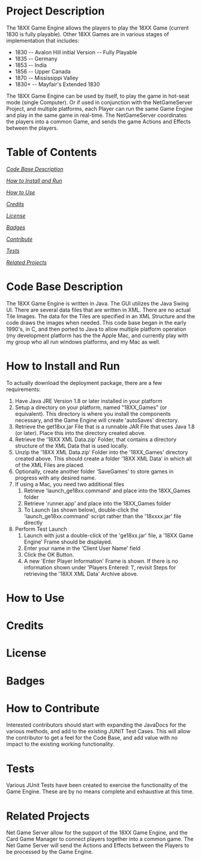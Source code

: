 # Project Description

The 18XX Game Engine allows the players to play the 18XX Game (current 1830 is fully playable). Other 18XX Games are in various stages of implementation that includes:

* 1830 -- Avalon Hill initial Version -- Fully Playable
* 1835 -- Germany
* 1853 -- India
* 1856 -- Upper Canada
* 1870 -- Mississippi Valley
* 1830+ -- Mayfair's Extended 1830

The 18XX Game Engine can be used by itself, to play the game in hot-seat mode (single Computer). Or if used in conjunction with the NetGameServer Project, and multiple platforms, each Player can run the same Game Engine and play in the same game in real-time. The NetGameServer coordinates the players into a common Game, and sends the game Actions and Effects between the players.

# Table of Contents
*[Code Base Description](#Description)*

*[How to Install and Run](#Install)*

*[How to Use](#Use)*

*[Credits](#Credits)*

*[License](#License)*

*[Badges](#Badges)*

*[Contribute](#Contribute)*

*[Tests](#Tests)*

*[Related Projects](#Related)*

# Code Base Description
<a name="Description"></a>

The 18XX Game Engine is written in Java. The GUI utilizes the Java Swing UI. There are several data files that are written in XML. There are no actual Tile Images. The data for the Tiles are specified in an XML Structure and the code draws the images when needed.
This code base began in the early 1990's, in C, and then ported to Java to allow multiple platform operation (my development platform has the the Apple Mac, and currently play with my group who all run windows platforms, and my Mac as well. 


# How to Install and Run
<a name="Install"></a>

To actually download the deployment package, there are a few requirements:

1. Have Java JRE Version 1.8 or later installed in your platform
1. Setup a directory on your platform, named "18XX_Games" (or equivalent). This directory is where you install the components necessary, and the Game Engine will create 'autoSaves' directory.
1. Retrieve the get18xx.jar File that is a runnable JAR File that uses Java 1.8 (or later). Place this into the directory created above.
1. Retrieve the '18XX XML Data.zip' Folder, that contains a directory structure of the XML Data that is used locally.
1. Unzip the '18XX XML Data.zip' Folder into the '18XX_Games' directory created above. This should create a folder '18XX XML Data' in which all of the XML Files are placed.
1. Optionally, create another folder 'SaveGames' to store games in progress with any desired name.
1. If using a Mac, you need two additional files
    1. Retrieve 'launch_ge18xx.command' and place into the 18XX_Games folder
    1. Retrieve 'runner.app' and place into the 18XX_Games folder
    1. To Launch (as shown below), double-click the 'launch_ge18xx.command' script rather than the '18xxxx.jar' file directly
1. Perform Test Launch
    1. Launch with just a double-click of the 'ge18xx.jar' file, a '18XX Game Engine' Frame should be displayed.
    1. Enter your name in the 'Client User Name' field
    1. Click the OK Button.
    1. A new 'Enter Player Information' Frame is shown. If there is no information shown under 'Players Entered: 1', revisit Steps for retrieving the '18XX XML Data' Archive above. 

# How to Use
<a name="Use"></a>

# Credits
<a name="Credits"></a>

# License
<a name="License"></a>

# Badges
<a name="Badges"></a>

# How to Contribute
<a name="Contribute"></a>

Interested contributors should start with expanding the JavaDocs for the various methods, and add to the existing JUNIT Test Cases. This will allow the contributor to get a feel for the Code Base, and add value with no impact to the existing working functionality.

# Tests
<a name="Tests"></a>

Various JUnit Tests have been created to exercise the functionality of the Game Engine. These are by no means complete and exhaustive at this time. 


# Related Projects
<a name="Related"></a>

Net Game Server allow for the support of the 18XX Game Engine, and the Card Game Manager to connect players together into a common game. The Net Game Server will send the Actions and Effects between the Players to be processed by the Game Engine. 